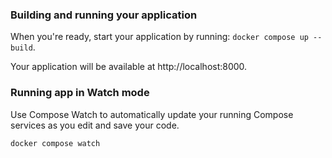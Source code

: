### Building and running your application

When you're ready, start your application by running:
`docker compose up --build`.

Your application will be available at http://localhost:8000.

### Running app in Watch mode

Use Compose Watch to automatically update your running Compose services as you edit and save your code.

`docker compose watch`